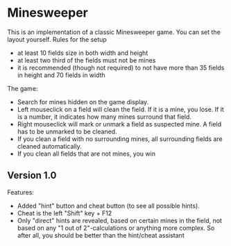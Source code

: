 # Minesweeper

This is an implementation of a classic Minesweeper game.
You can set the layout yourself.
Rules for the setup
- at least 10 fields size in both width and height
- at least two third of the fields must not be mines
- it is recommended (though not required) to not have more than 35 fields in height and 70 fields in width

The game:
- Search for mines hidden on the game display.
- Left mouseclick on a field will clean the field. If it is a mine, you lose. If it is a number, it indicates how many mines surround that field.
- Right mouseclick will mark or unmark a field as suspected mine. A field has to be unmarked to be cleaned.
- If you clean a field with no surrounding mines, all surrounding fields are cleaned automatically.
- If you clean all fields that are not mines, you win

## Version 1.0
Features:
- Added "hint" button and cheat button (to see all possible hints).
- Cheat is the left "Shift" key + F12
- Only "direct" hints are revealed, based on certain mines in the field, not based on any "1 out of 2"-calculations or anything more complex. So after all, you should be better than the hint/cheat assistant
